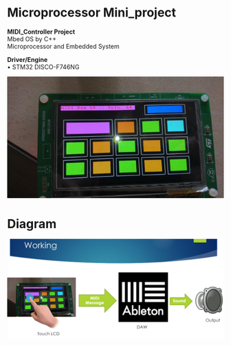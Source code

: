 # Microprocessor Mini_project
**MIDI_Controller Project**  
Mbed OS by C++  
Microprocessor and Embedded System 

**Driver/Engine**  
• STM32 DISCO-F746NG

<img src="ov.jpg">  

# Diagram # 

<img src="diagram.png"></a>
